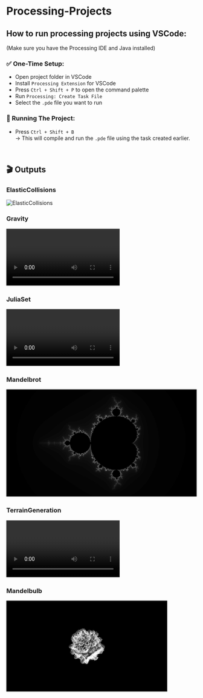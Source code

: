 # Processing-Projects

## How to run processing projects using VSCode:

(Make sure you have the Processing IDE and Java installed)

### ✅ One-Time Setup:
- Open project folder in VSCode
- Install `Processing Extension` for VSCode
- Press `Ctrl + Shift + P` to open the command palette
- Run `Processing: Create Task File`
- Select the `.pde` file you want to run

### 🚀 Running The Project:
- Press `Ctrl + Shift + B`<br>
→ This will compile and run the `.pde` file using the task created earlier.
<br>

## 🎬 Outputs

### ElasticCollisions
![ElasticCollisions](https://raw.githubusercontent.com/SudevOP1/Processing-Projects/main/Outputs/ElasticCollisions.gif)

### Gravity
![Gravity Output Video](https://raw.githubusercontent.com/SudevOP1/Processing-Projects/main/Outputs/Gravity.mp4)

### JuliaSet
![JuliaSet Output Video](https://raw.githubusercontent.com/SudevOP1/Processing-Projects/main/Outputs/JuliaSet.mp4)

### Mandelbrot
![Mandelbrot](https://raw.githubusercontent.com/SudevOP1/Processing-Projects/main/Outputs/Mandelbrot.png)

### TerrainGeneration
![TerrainGeneration Output Video](https://raw.githubusercontent.com/SudevOP1/Processing-Projects/main/Outputs/TerrainGeneration.mp4)

### Mandelbulb
![Mandelbulb Output Video](https://raw.githubusercontent.com/SudevOP1/Processing-Projects/main/Outputs/Mandelbulb.gif)

